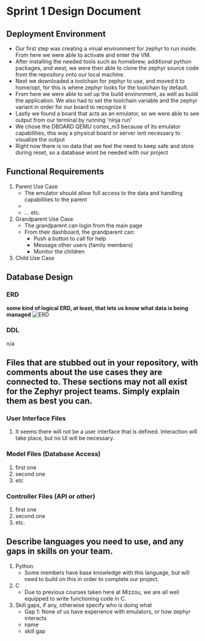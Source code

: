 # Sprint 1 Design Document 

## Deployment Environment

- Our first step was creating a virual environment for zephyr to run inside. From here we were able to activate and enter the VM. 
- After installing the needed tools such as homebrew, additional python packages, and west, we were then able to clone the zephyr source code from the repository onto our local machine.
- Next we downloaded a toolchain for zephyr to use, and moved it to home/opt, for this is where zephyr looks for the toolchain by default.
- From here we were able to set up the build environment, as well as build the application. We also had to set the toolchain variable and the zephyr variant in order for our board to recognize it
- Lastly we found a board that acts as an emulator, so we were able to see output from our terminal by running 'ninja run'
- We chose the DBOARD QEMU cortex_m3 because of its emulator capabilities, this way a physical board or server isnt necessary to visualize the output  
- Right now there is no data that we feel the need to keep safe and store during reset, so a database wont be needed with our project

## Functional Requirements

1. Parent Use Case
	- The emulator should allow full access to the data and handling capabilities to the parent
	- 
	- ... etc.
2. Grandparent Use Case	
	- The grandparent can login from the main page
	- From their dashboard, the grandparent can:
		- Push a button to call for help
		- Message other users (family members)
		- Monitor the children
3. Child Use Case

## Database Design

### ERD

**some kind of logical ERD, at least, that lets us know what data is being managed**
![ERD](./images/erd.png)

### DDL 

n/a

## Files that are stubbed out in your repository, with comments about the use cases they are connected to. These sections may not all exist for the Zephyr project teams. Simply explain them as best you can. 

### User Interface Files

1. It seems there will not be a user interface that is defined. Interaction will take place, but no UI will be necessary.


### Model Files (Database Access)

1. first one
2. second one
3. etc


### Controller Files (API or other)

1. first one 
2. second one
3. etc. 

## Describe languages you need to use, and any gaps in skills on your team. 

1. Python 
    - Some members have base knowledge with this language, but will need to build on this in order to complete our project.
2. C
    - Due to previous courses taken here at Mizzou, we are all well equipped to write functioning code in C.
3. Skill gaps, if any, otherwise specify who is doing what
    - Gap 1: None of us have experience with emulators, or how zephyr interacts 
    - name
    - skill gap 